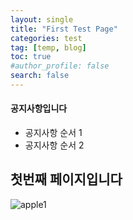 ```yaml
---
layout: single
title: "First Test Page"
categories: test
tag: [temp, blog]
toc: true
#author_profile: false
search: false
---
```


<div class="notice--success">
    <h4>
        공지사항입니다 
    </h4>
    <ul>
    	<li>공지사항 순서 1</li>
    	<li>공지사항 순서 2</li>
    </ul>
</div>



## 첫번째 페이지입니다

![apple1](../../images/2022-06-06-first/apple1.jpeg)